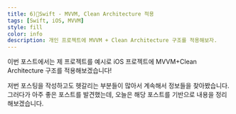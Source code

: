 ```yaml
---
title: 6)🍎Swift - MVVM, Clean Architecture 적용
tags: [Swift, iOS, MVVM]
style: fill
color: info
description: 개인 프로젝트에 MVVM + Clean Architecture 구조를 적용해보자.
---
```




이번 포스트에서는 제 프로젝트를 예시로 iOS 프로젝트에 MVVM+Clean Architecture 구조를 적용해보겠습니다!



저번 포스팅을 작성하고도 헷갈리는 부분들이 많아서 계속해서 정보들을 찾아봤습니다. 그러다가 아주 좋은 포스트를 발견했는데, 오늘은 해당 포스트를 기반으로 내용을 정리해보겠습니다.



[Clean Architecture and MVVM on iOS]: https://tech.olx.com/clean-architecture-and-mvvm-on-ios-c9d167d9f5b3

